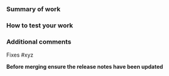 ### Summary of work
<!---The changes you have made--->

### How to test your work
<!---This can be a link to the--->

### Additional comments
<!---Anything else: e.g. was the estimate reasonable for this issue?--->

Fixes #xyz


**Before merging ensure the release notes have been updated**

